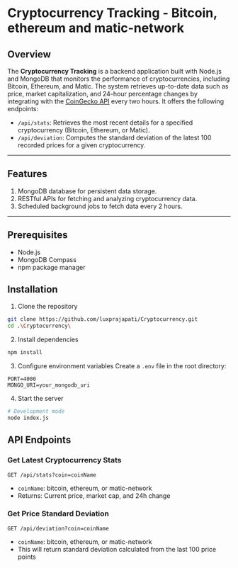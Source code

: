 # Cryptocurrency Tracking - Bitcoin, ethereum and matic-network

## Overview

The **Cryptocurrency Tracking** is a backend application built with Node.js and MongoDB that monitors the performance of cryptocurrencies, including Bitcoin, Ethereum, and Matic. The system retrieves up-to-date data such as price, market capitalization, and 24-hour percentage changes by integrating with the [CoinGecko API](https://www.coingecko.com/en/api/documentation) every two hours. It offers the following endpoints:
- `/api/stats`: Retrieves the most recent details for a specified cryptocurrency (Bitcoin, Ethereum, or Matic).
- `/api/deviation`: Computes the standard deviation of the latest 100 recorded prices for a given cryptocurrency.

---

## Features

1. MongoDB database for persistent data storage.
2. RESTful APIs for fetching and analyzing cryptocurrency data.
3. Scheduled background jobs to fetch data every 2 hours.

---

## Prerequisites
- Node.js 
- MongoDB Compass 
- npm package manager

## Installation

1. Clone the repository
```bash
git clone https://github.com/luxprajapati/Cryptocurrency.git
cd .\Cryptocurrency\
```

2. Install dependencies
```bash
npm install
```

3. Configure environment variables
Create a `.env` file in the root directory:
```
PORT=4000
MONGO_URI=your_mongodb_uri
```

4. Start the server
```bash
# Development mode
node index.js
```

## API Endpoints

### Get Latest Cryptocurrency Stats
```
GET /api/stats?coin=coinName
```
- `coinName`: bitcoin, ethereum, or matic-network
- Returns: Current price, market cap, and 24h change

### Get Price Standard Deviation
```
GET /api/deviation?coin=coinName
```
- `coinName`: bitcoin, ethereum, or matic-network
- This will return standard deviation calculated from the last 100 price points